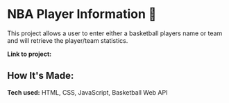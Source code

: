 # NBA Player Information 🏀
 
This project allows a user to enter either a basketball players name or team and will retrieve the player/team statistics.

**Link to project:** 


## How It's Made:

**Tech used:** HTML, CSS, JavaScript, Basketball Web API






